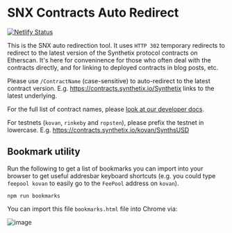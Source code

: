# SNX Contracts Auto Redirect

[![Netlify Status](https://api.netlify.com/api/v1/badges/aa988a7b-353d-4f71-93c4-037df373d314/deploy-status)](https://app.netlify.com/sites/contract-linker/deploys)

This is the SNX auto redirection tool. It uses `HTTP 302` temporary redirects to redirect to the latest version of the Synthetix protocol contracts on Etherscan. It's here for conveninence for those who often deal with the contracts directly, and for linking to deployed contracts in blog posts, etc.

Please use `/ContractName` (case-sensitive) to auto-redirect to the latest contract version. E.g. https://contracts.synthetix.io/Synthetix links to the latest underlying.

For the full list of contract names, please [look at our developer docs](https://developer.synthetix.io/api/docs/deployed-contracts.html).

For testnets (`kovan`, `rinkeby` and `ropsten`), please prefix the testnet in lowercase. E.g. https://contracts.synthetix.io/kovan/SynthsUSD

## Bookmark utility

Run the following to get a list of bookmarks you can import into your browser to get useful addresbar keyboard shortcuts (e.g. you could type `feepool kovan` to easily go to the `FeePool` address on `kovan`).

`npm run bookmarks`

You can import this file `bookmarks.html` file into Chrome via:

![image](https://user-images.githubusercontent.com/799038/68231553-4acd7900-ffc9-11e9-9d86-9a8abb1d179a.png)
